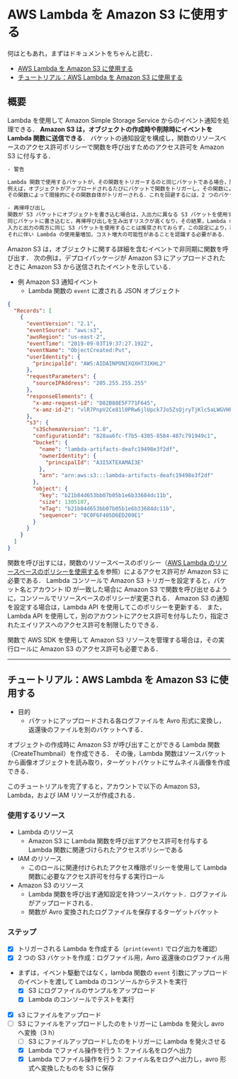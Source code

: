 # AWS Lambda を Amazon S3 に使用する

何はともあれ，まずはドキュメントをちゃんと読む．

- [AWS Lambda を Amazon S3 に使用する](https://docs.aws.amazon.com/ja_jp/lambda/latest/dg/with-s3.html)
- [チュートリアル：AWS Lambda を Amazon S3 に使用する](https://docs.aws.amazon.com/ja_jp/lambda/latest/dg/with-s3-example.html)

## 概要

Lambda を使用して Amazon Simple Storage Service からのイベント通知を処理できる．
**Amazon S3 は，オブジェクトの作成時や削除時にイベントを Lambda 関数に送信できる**．
バケットの通知設定を構成し，関数のリソースベースのアクセス許可ポリシーで関数を呼び出すためのアクセス許可を Amazon S3 に付与する．

```txt
- 警告

Lambda 関数で使用するバケットが，その関数をトリガーするのと同じバケットである場合，関数はループで実行される可能性がある．
例えば，オブジェクトがアップロードされるたびにバケットで関数をトリガーし，その関数によってオブジェクトがバケットにアップロードされると，
その関数によって間接的にその関数自体がトリガーされる．これを回避するには，2 つのバケットを使用するか，受信オブジェクトで使用されるプレフィックスにのみ適用されるようにトリガーを設定する．

- 再帰呼び出し
関数が S3 バケットにオブジェクトを書き込む場合は，入出力に異なる S3 バケットを使用すること．
同じバケットに書き込むと，再帰呼び出しを生み出すリスクが高くなり，その結果，Lambda の使用量が増加してコストが増大する可能性がある．
入力と出力の両方に同じ S3 バケットを使用することは推奨されておらず，この設定により，再帰呼び出しが生じ，
それに伴い Lambda の使用量増加，コスト増大の可能性があることを認識する必要がある．
```

Amazon S3 は，オブジェクトに関する詳細を含むイベントで非同期に関数を呼び出す．
次の例は，デプロイパッケージが Amazon S3 にアップロードされたときに Amazon S3 から送信されたイベントを示している．

- 例 Amazon S3 通知イベント
  - Lambda 関数の `event` に渡される JSON オブジェクト

```json
{
  "Records": [
    {
      "eventVersion": "2.1",
      "eventSource": "aws:s3",
      "awsRegion": "us-east-2",
      "eventTime": "2019-09-03T19:37:27.192Z",
      "eventName": "ObjectCreated:Put",
      "userIdentity": {
        "principalId": "AWS:AIDAINPONIXQXHT3IKHL2"
      },
      "requestParameters": {
        "sourceIPAddress": "205.255.255.255"
      },
      "responseElements": {
        "x-amz-request-id": "D82B88E5F771F645",
        "x-amz-id-2": "vlR7PnpV2Ce81l0PRw6jlUpck7Jo5ZsQjryTjKlc5aLWGVHPZLj5NeC6qMa0emYBDXOo6QBU0Wo="
      },
      "s3": {
        "s3SchemaVersion": "1.0",
        "configurationId": "828aa6fc-f7b5-4305-8584-487c791949c1",
        "bucket": {
          "name": "lambda-artifacts-deafc19498e3f2df",
          "ownerIdentity": {
            "principalId": "A3I5XTEXAMAI3E"
          },
          "arn": "arn:aws:s3:::lambda-artifacts-deafc19498e3f2df"
        },
        "object": {
          "key": "b21b84d653bb07b05b1e6b33684dc11b",
          "size": 1305107,
          "eTag": "b21b84d653bb07b05b1e6b33684dc11b",
          "sequencer": "0C0F6F405D6ED209E1"
        }
      }
    }
  ]
}
```

関数を呼び出すには，関数のリソースベースのポリシー（[AWS Lambda のリソースベースのポリシーを使用する](https://docs.aws.amazon.com/ja_jp/lambda/latest/dg/access-control-resource-based.html)を参照）によるアクセス許可が Amazon S3 に必要である．
Lambda コンソールで Amazon S3 トリガーを設定すると，バケット名とアカウント ID が一致した場合に Amazon S3 で関数を呼び出せるように，コンソールでリソースベースのポリシーが変更される．
Amazon S3 の通知を設定する場合は，Lambda API を使用してこのポリシーを更新する．
また，Lambda API を使用して，別のアカウントにアクセス許可を付与したり，指定されたエイリアスへのアクセス許可を制限したりできる．

関数で AWS SDK を使用して Amazon S3 リソースを管理する場合は，その実行ロールに Amazon S3 のアクセス許可も必要である．

---

## チュートリアル：AWS Lambda を Amazon S3 に使用する

- 目的
  - バケットにアップロードされる各ログファイルを Avro 形式に変換し，返還後のファイルを別のバケットへする．

オブジェクトの作成時に Amazon S3 が呼び出すことができる Lambda 関数（CreateThumbnail）を作成できる．
その後，Lambda 関数はソースバケットから画像オブジェクトを読み取り，ターゲットバケットにサムネイル画像を作成できる．

このチュートリアルを完了すると，アカウントで以下の Amazon S3，Lambda，および IAM リソースが作成される．

### 使用するリソース

- Lambda のリソース
  - Amazon S3 に Lambda 関数を呼び出すアクセス許可を付与する Lambda 関数に関連づけられたアクセスポリシーである
- IAM のリソース
  - このロールに関連付けられたアクセス権限ポリシーを使用して Lambda 関数に必要なアクセス許可を付与する実行ロール
- Amazon S3 のリソース
  - Lambda 関数を呼び出す通知設定を持つソースバケット．ログファイルがアップロードされる．
  - 関数が Avro 変換されたログファイルを保存するターゲットバケット

### ステップ

- [x] トリガーされる Lambda を作成する（`print(event)` でログ出力を確認）
- [x] 2 つの S3 バケットを作成：ログファイル用，Avro 返還後のログファイル用
- まずは，イベント駆動ではなく，lambda 関数の `event` 引数にアップロードのイベントを渡して Lambda のコンソールからテストを実行
  - [x] S3 にログファイルのサンプルをアップロード
  - [x] Lambda のコンソールでテストを実行
- [x] s3 にファイルをアップロード
- [ ] S3 にファイルをアップロードしたのをトリガーに Lambda を発火し avro へ変換（3 h）
  - [ ] S3 にファイルアップロードしたのをトリガーに Lambda を発火させる
  - [x] Lambda でファイル操作を行う 1: ファイル名をログへ出力
  - [x] Lambda でファイル操作を行う 2: ファイル名をログへ出力し，avro 形式へ変換したものを S3 に保存
